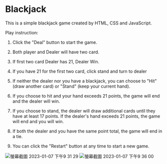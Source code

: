 # Blackjack

This is a simple blackjack game created by HTML, CSS and JavaScript.

Play instruction:

1. Click the "Deal" button to start the game.

2. Both player and Dealer will have two card.

3. If first two card Dealer has 21, Dealer Win.

4. If you have 21 for the first two card, click stand and turn to dealer

5. If neither the dealer nor you have a blackjack, you can choose to "Hit" (draw another card) or "Stand" (keep your current hand).

6. If you choose to hit and your hand exceeds 21 points, the game will end and the dealer will win.

7. If you choose to stand, the dealer will draw additional cards until they have at least 17 points. If the dealer's hand exceeds 21 points, the game will end and you will win.

8. If both the dealer and you have the same point total, the game will end in a tie.

9. You can click the "Restart" button at any time to start a new game.

![螢幕截圖 2023-01-07 下午9 31 29](https://media.git.generalassemb.ly/user/46726/files/60f6c10b-4ed0-4e1d-a895-61923e8a5b4c)
![螢幕截圖 2023-01-07 下午9 36 00](https://media.git.generalassemb.ly/user/46726/files/03724d70-58f8-46f1-adae-2e4d5258561a)

